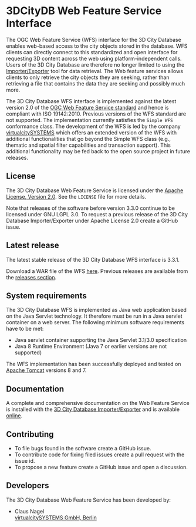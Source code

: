 3DCityDB Web Feature Service Interface
======================================
The OGC Web Feature Service (WFS) interface for the 3D City Database enables web-based access to the city objects stored in the database. WFS clients can directly connect to this standardized and open interface for requesting 3D content across the web using platform-independent calls. Users of the 3D City Database are therefore no longer limited to using the [Importer/Exporter](https://github.com/3dcitydb/importer-exporter) tool for data retrieval. The Web feature services allows clients to only retrieve the city objects they are seeking, rather than retrieving a file that contains the data they are seeking and possibly much more. 

The 3D City Database WFS interface is implemented against the latest version 2.0 of the [OGC Web Feature Service standard](http://www.opengeospatial.org/standards/wfs) and hence is compliant with ISO 19142:2010. Previous versions of the WFS standard are not supported. The implementation currently satisfies the `Simple WFS` conformance class. The development of the WFS is led by the company [virtualcitySYSTEMS](http://www.virtualcitysystems.de/) which offers an extended version of the WFS with additional functionalities that go beyond the Simple WFS class (e.g., thematic and spatial filter capabilities and transaction support). This additional functionality may be fed back to the open source project in future releases.

License
-------
The 3D City Database Web Feature Service is licensed under the [Apache License, Version 2.0](http://www.apache.org/licenses/LICENSE-2.0). See the `LICENSE` file for more details.

Note that releases of the software before version 3.3.0 continue to be licensed under GNU LGPL 3.0. To request a previous release of the 3D City Database Importer/Exporter under Apache License 2.0 create a GitHub issue.

Latest release
--------------
The latest stable release of the 3D City Database WFS interface is 3.3.1.

Download a WAR file of the WFS [here](https://github.com/3dcitydb/web-feature-service/releases/download/v3.3.1/citydb-wfs-3.3.1.zip). Previous releases are available from the [releases section](https://github.com/3dcitydb/web-feature-service/releases).

System requirements
-------------------

The 3D City Database WFS is implemented as Java web application based on the Java Servlet technology. It therefore must be run in a Java servlet container on a web server. The following minimum software requirements have to be met:

* Java servlet container supporting the Java Servlet 3.1/3.0 specification
* Java 8 Runtime Environment (Java 7 or earlier versions are not supported)  

The WFS implementation has been successfully deployed and tested on [Apache Tomcat](http://tomcat.apache.org/) versions 8 and 7. 

Documentation
-------------
A complete and comprehensive documentation on the Web Feature Service is installed with the [3D City Database Importer/Exporter](https://github.com/3dcitydb/importer-exporter) and is available [online](http://www.3dcitydb.org/3dcitydb/documentation/).

Contributing
------------
* To file bugs found in the software create a GitHub issue.
* To contribute code for fixing filed issues create a pull request with the issue id.
* To propose a new feature create a GitHub issue and open a discussion.

Developers
----------

The 3D City Database Web Feature Service has been developed by: 

* Claus Nagel 
<br>[virtualcitySYSTEMS GmbH, Berlin](http://www.virtualcitysystems.de/)
